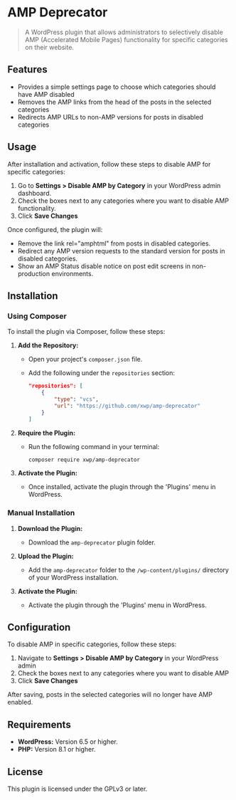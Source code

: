 # AMP Deprecator

> A WordPress plugin that allows administrators to selectively disable AMP (Accelerated Mobile Pages) functionality for specific categories on their website.

## Features

- Provides a simple settings page to choose which categories should have AMP disabled
- Removes the AMP links from the head of the posts in the selected categories
- Redirects AMP URLs to non-AMP versions for posts in disabled categories

## Usage

After installation and activation, follow these steps to disable AMP for specific categories:

1. Go to **Settings > Disable AMP by Category** in your WordPress admin dashboard.
2. Check the boxes next to any categories where you want to disable AMP functionality.
3. Click **Save Changes**

Once configured, the plugin will:

- Remove the link rel="amphtml" from posts in disabled categories.
- Redirect any AMP version requests to the standard version for posts in disabled categories.
- Show an AMP Status disable notice on post edit screens in non-production environments.

## Installation

### Using Composer

To install the plugin via Composer, follow these steps:

1. **Add the Repository:**
   - Open your project's `composer.json` file.
   - Add the following under the `repositories` section:

     ```json
     "repositories": [
         {
             "type": "vcs",
             "url": "https://github.com/xwp/amp-deprecator"
         }
     ]
     ```

2. **Require the Plugin:**
   - Run the following command in your terminal:

     ```bash
     composer require xwp/amp-deprecator
     ```

3. **Activate the Plugin:**
   - Once installed, activate the plugin through the 'Plugins' menu in WordPress.

### Manual Installation

1. **Download the Plugin:**
   - Download the `amp-deprecator` plugin folder.

2. **Upload the Plugin:**
   - Add the `amp-deprecator` folder to the `/wp-content/plugins/` directory of your WordPress installation.

3. **Activate the Plugin:**
   - Activate the plugin through the 'Plugins' menu in WordPress.

## Configuration

To disable AMP in specific categories, follow these steps:

1. Navigate to **Settings > Disable AMP by Category** in your WordPress admin
2. Check the boxes next to any categories where you want to disable AMP
3. Click **Save Changes**

After saving, posts in the selected categories will no longer have AMP enabled.

## Requirements

- **WordPress:** Version 6.5 or higher.
- **PHP:** Version 8.1 or higher.

## License

This plugin is licensed under the GPLv3 or later.
